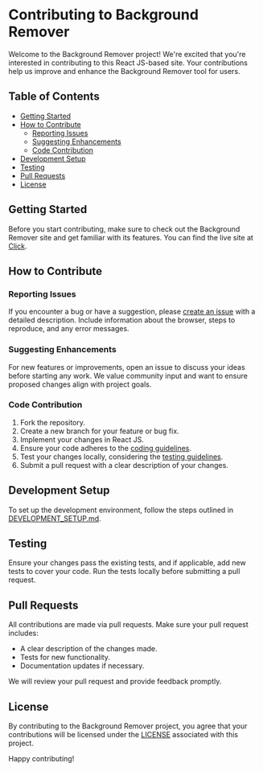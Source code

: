 # Contributing to Background Remover

Welcome to the Background Remover project! We're excited that you're interested in contributing to this React JS-based site. Your contributions help us improve and enhance the Background Remover tool for users.

## Table of Contents
- [Getting Started](#getting-started)
- [How to Contribute](#how-to-contribute)
  - [Reporting Issues](#reporting-issues)
  - [Suggesting Enhancements](#suggesting-enhancements)
  - [Code Contribution](#code-contribution)
- [Development Setup](#development-setup)
- [Testing](#testing)
- [Pull Requests](#pull-requests)
- [License](#license)

## Getting Started

Before you start contributing, make sure to check out the Background Remover site and get familiar with its features. You can find the live site at [Click](https://master--background-remover.netlify.app/).

## How to Contribute

### Reporting Issues

If you encounter a bug or have a suggestion, please [create an issue](https://github.com/Dev-Sambhav/background_remover/issues/new) with a detailed description. Include information about the browser, steps to reproduce, and any error messages.

### Suggesting Enhancements

For new features or improvements, open an issue to discuss your ideas before starting any work. We value community input and want to ensure proposed changes align with project goals.

### Code Contribution

1. Fork the repository.
2. Create a new branch for your feature or bug fix.
3. Implement your changes in React JS.
4. Ensure your code adheres to the [coding guidelines](#coding-guidelines).
5. Test your changes locally, considering the [testing guidelines](#testing).
6. Submit a pull request with a clear description of your changes.

## Development Setup

To set up the development environment, follow the steps outlined in [DEVELOPMENT_SETUP.md](https://github.com/Dev-Sambhav/background_remover/blob/master/README.md).

## Testing

Ensure your changes pass the existing tests, and if applicable, add new tests to cover your code. Run the tests locally before submitting a pull request.

## Pull Requests

All contributions are made via pull requests. Make sure your pull request includes:
- A clear description of the changes made.
- Tests for new functionality.
- Documentation updates if necessary.

We will review your pull request and provide feedback promptly.

## License

By contributing to the Background Remover project, you agree that your contributions will be licensed under the [LICENSE](https://github.com/Dev-Sambhav/background_remover/blob/master/LICENSE.md) associated with this project.

Happy contributing!

